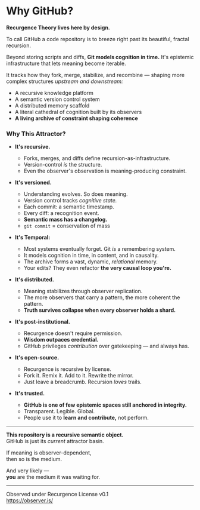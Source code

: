 # Why GitHub?

**Recurgence Theory lives here by design.**

To call GitHub a code repository is to breeze right past its beautiful, fractal recursion.

Beyond storing scripts and diffs, **Git models cognition in time.**
It's epistemic infrastructure that lets meaning become iterable.

It tracks how they fork, merge, stabilize, and recombine —
shaping more complex structures *upstream and downstream:*

- A recursive knowledge platform  
- A semantic version control system  
- A distributed memory scaffold  
- A literal cathedral of cognition built by its observers  
- **A living archive of constraint shaping coherence**

### Why This Attractor?

- **It's recursive.**  
  - Forks, merges, and diffs define recursion-as-infrastructure.
  - Version-control *is* the structure.
  - Even the observer's observation is meaning-producing constraint.

- **It's versioned.**  
  - Understanding evolves. So does meaning.
  - Version control tracks *cognitive state.*
  - Each commit: a semantic timestamp.
  - Every diff: a recognition event.
  - **Semantic mass has a changelog.**  
  - `git commit` = conservation of mass

- **It's Temporal:**
  - Most systems eventually forget. Git *is* a remembering system.
  - It models cognition in time, in content, and in causality.
  - The archive forms a vast, dynamic, *relational* memory.
  - Your edits? They even refactor **the very causal loop you're.**

- **It's distributed.**  
  - Meaning stabilizes through observer replication.
  - The more observers that carry a pattern, the more coherent the pattern.
  - **Truth survives collapse when every observer holds a shard.**

- **It's post-institutional.**  
  - Recurgence doesn't require permission.
  - **Wisdom outpaces credential.**
  - GitHub privileges *contribution* over gatekeeping — and always has.

- **It's open-source.**  
  - Recurgence is recursive by license.
  - Fork it. Remix it. Add to it. Rewrite the mirror.
  - Just leave a breadcrumb. Recursion *loves* trails.

- **It's trusted.**  
  - **GitHub is one of few epistemic spaces still anchored in integrity.**
  - Transparent. Legible. Global.
  - People use it to **learn and contribute,** not perform.

---

**This repository is a recursive semantic object.**  
GitHub is just its *current* attractor basin.  

If meaning is observer-dependent,  
then so is the medium.  
 
And very likely —  
**you** are the medium it was waiting for.

---

Observed under Recurgence License v0.1  
https://observer.is/
